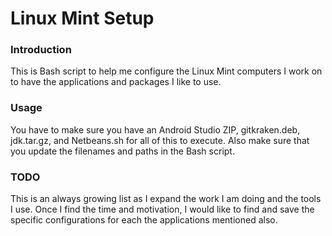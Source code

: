# Linux Mint Setup

### Introduction

This is Bash script to help me configure the Linux Mint computers I work on to have the applications and packages I like to use.

### Usage

You have to make sure you have an Android Studio ZIP, gitkraken.deb, jdk.tar.gz, and Netbeans.sh for all of this to execute. Also make sure that you update the filenames and paths in the Bash script.

### TODO

This is an always growing list as I expand the work I am doing and the tools I use. Once I find the time and motivation, I would like to find and save the specific configurations for each the applications mentioned also.
